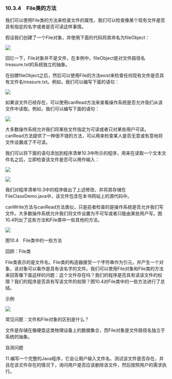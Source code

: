    

### 10.3.4　File类的方法

我们可以使用File类的方法来检查文件的属性，我们可以检查像某个现有文件是否具有指定的名字或者是否可读这样事情。

假设我们创建了一个File对象，并使用下面的代码将其命名为fileObject：

![](../Images/image11123.gif)

回忆一下，File对象并不是文件，在本例中，fileObject是对文件路径名treasure.txt的系统独立的抽象。

在创建fileObject之后，然后可以使用File的方法exist来检查任何现有文件是否具有文件名treasure.txt。例如，我们可以编写下面的语句：

![](0-Assets/Epubook/程序员编程语言经典合集（计算机科学丛书5册套装），javapython编程语言含经典教材龙书《编译原理》%20(Bruce%20Eckel%20%20Alfred%20V.%20Aho%20%20Monica%20S.%20Lam%20etc.)%20(Z-Library)/images/image11124.jpeg)

如果该文件已经存在，可以使用canRead方法来查看操作系统是否允许我们从该文件中读取。例如，我们可以编写下面的语句：

![](0-Assets/Epubook/程序员编程语言经典合集（计算机科学丛书5册套装），javapython编程语言含经典教材龙书《编译原理》%20(Bruce%20Eckel%20%20Alfred%20V.%20Aho%20%20Monica%20S.%20Lam%20etc.)%20(Z-Library)/images/image11125.jpeg)

大多数操作系统允许我们将某些文件指定为可读或者只对某些用户可读。canRead方法提供了一种很不错的方法，可以用来检查某人是否无意或有意地将文件设置成了不可读。

我们可以将下面的语句添加到程序清单10.3中所示的程序，用来在读取一个文本文件名之后，立即检查该文件是否可以用作输入：

![](0-Assets/Epubook/程序员编程语言经典合集（计算机科学丛书5册套装），javapython编程语言含经典教材龙书《编译原理》%20(Bruce%20Eckel%20%20Alfred%20V.%20Aho%20%20Monica%20S.%20Lam%20etc.)%20(Z-Library)/images/image11126.jpeg)

![](0-Assets/Epubook/程序员编程语言经典合集（计算机科学丛书5册套装），javapython编程语言含经典教材龙书《编译原理》%20(Bruce%20Eckel%20%20Alfred%20V.%20Aho%20%20Monica%20S.%20Lam%20etc.)%20(Z-Library)/images/image11127.jpeg)

我们对程序清单10.3中的程序做出了上述修改，并将其存储在FileClassDemo.java中，该文件包含在本书网站上的源代码中。

canWrite方法与canRead方法类似，只是前者检查的是操作系统是否允许我们写文件。大多数操作系统允许我们将文件设置为不可写或者只能由某些用户写。图10.4列出了这些方法和File类中一些其他的方法。

![](0-Assets/Epubook/程序员编程语言经典合集（计算机科学丛书5册套装），javapython编程语言含经典教材龙书《编译原理》%20(Bruce%20Eckel%20%20Alfred%20V.%20Aho%20%20Monica%20S.%20Lam%20etc.)%20(Z-Library)/images/image11128.jpeg)

图10.4　File类中的一些方法

回顾：File类

File类表示的是文件名。File类的构造器接受一个字符串作为引元，并产生一个对象，该对象可以看作是具有该名字的文件。我们可以使用File对象和File类的方法来回答像下面这样的问题：这个文件存在吗？我们的程序是否具有读该文件的权限？我们的程序是否具有写该文件的权限？图10.4对File类中的一些方法进行了总结。

示例

![](0-Assets/Epubook/程序员编程语言经典合集（计算机科学丛书5册套装），javapython编程语言含经典教材龙书《编译原理》%20(Bruce%20Eckel%20%20Alfred%20V.%20Aho%20%20Monica%20S.%20Lam%20etc.)%20(Z-Library)/images/image11129.jpeg)

常见问题：文件和File对象的区别是什么？

文件是存储在像硬盘这类物理设备上的数据集合，而File对象是文件路径名独立于系统的抽象。

自测问题

11.编写一个完整的Java程序，它会让用户输入文件名、测试该文件是否存在，并且在该文件存在的情况下，询问用户是否应该删除该文件，然后按照用户的需求执行。